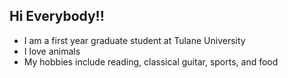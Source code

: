 ##  Hi Everybody!!

- I am a first year graduate student at Tulane University
- I love animals
- My hobbies include reading, classical guitar, sports, and food

